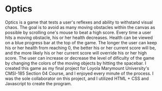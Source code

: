 # Optics
Optics is a game that tests a user's reflexes and ability to withstand visual chaos. The goal is to avoid as many moving obstacles within the canvas as possible by scrolling one's mouse to beat a high score. Every time a user hits a moving obstacle, his or her health decreases. Health can be viewed on a blue progress bar at the top of the game. The longer the user can keep his or her health from reaching 0, the better his or her current score will be, and the more likely his or her current score will override his or her high score. The user can increase or decrease the level of dificulty of the game by changing the colors of the moving objects by hitting the spacebar. I created this game as my final project for Loyola Marymount University's CMSI-185 Section 04 Course, and I enjoyed every minute of the process. I was the sole collaborator on this project, and I utilized HTML + CSS and Javascript to create the program. 
